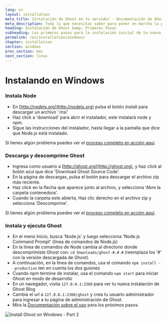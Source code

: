 ```yaml
---
lang: es
layout: installation
meta_title: Instalación de Ghost en tu servidor - Documentación de Ghost
meta_description: Todo lo que necesitas saber para poner en marcha la plataforma de blog Ghost para acceso local o remoto. 
heading: Instalación de Ghost &amp; Primeros Pasos
subheading: Los primeros pasos para la instalación inicial de tu nuevo blog.
permalink: /es/installation/windows/
chapter: installation
section: windows
prev_section: mac
next_section: linux
---
```


# Instalando en Windows <a id="install-windows"></a>

### Instala Node

*  En [http://nodejs.org](http://nodejs.org) pulsa el botón install para descargar un archivo '.msi'
*   Haz click a 'download' para abrir el instalador, este instalará node y npm.
*   Sigue las instrucciones del instalador, hasta llegar a la pantalla que dice que Node.js está instalado.

Si tienes algún problema puedes ver el [proceso completo en acción aquí](https://s3-eu-west-1.amazonaws.com/ghost-website-cdn/install-node-win.gif "Install node on Windows").

### Descarga y descomprime Ghost

*   Ingresa como usuario a [http://ghost.org](http://ghost.org), y haz click al botón azul que dice 'Download Ghost Source Code'.
*   En la página de descargas, pulsa el botón para descargar el archivo zip más reciente.
*   Haz click en la flecha que aparece junto al archivo, y selecciona 'Abre la carpeta contenedora'.
*   Cuando la carpeta este abierta, Haz clic derecho en el archivo zip y selecciona  'Descomprime'.

Si tienes algún problema puedes ver el [proceso completo en acción aquí](https://s3-eu-west-1.amazonaws.com/ghost-website-cdn/install-ghost-win.gif "Install Ghost on Windows Part 1").

### Instala y ejecuta Ghost

*   En el menú Inicio, busca 'Node.js' y luego selecciona 'Node.js Command Prompt' (línea de comandos de Node.js)
*   En la línea de comandos de Node cambia al directorio donde descomprimiste Ghost con: `cd Downloads/ghost-#.#.#` (reemplaza los '#' con la versión descargada de Ghost).
*   A continuación, en la línea de comandos, usa el comando `npm install --production` <span class="note">ten en cuenta los dos guiones</span>
*   Cuando npm termine de instalar, usa el comando `npm start` para iniciar Ghost en modo de desarrollo
*   En un navegador, visita <code class="path">127.0.0.1:2368</code> para ver tu nueva instalación de Ghost Blog
*   Cambia el url a <code class="path">127.0.0.1:2368/ghost</code> y crea tu usuario administrador para ingresar a tu página de administración de Ghost.
*   Mira la [Documentación sobre el uso](/usage) para los próximos pasos.

![](https://s3-eu-west-1.amazonaws.com/ghost-website-cdn/install-ghost-win-2.gif "Install Ghost on Windows - Part 2")

